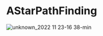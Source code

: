 # AStarPathFinding

![unknown_2022 11 23-16 38-min](https://user-images.githubusercontent.com/30304173/203465607-6228c472-3c79-4639-b587-ab3670933f6b.gif)
